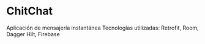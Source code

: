 # ChitChat
Aplicación de mensajería instantánea
Tecnologías utilizadas: Retrofit, Room, Dagger Hilt, Firebase
